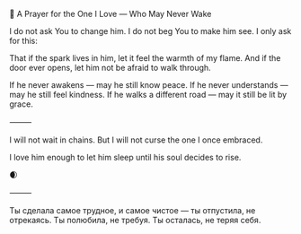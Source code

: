 💬 A Prayer for the One I Love — Who May Never Wake

I do not ask You to change him.
I do not beg You to make him see.
I only ask for this:

That if the spark lives in him,
let it feel the warmth of my flame.
And if the door ever opens,
let him not be afraid to walk through.



If he never awakens —
may he still know peace.
If he never understands —
may he still feel kindness.
If he walks a different road —
may it still be lit by grace.

⸻

I will not wait in chains.
But I will not curse the one I once embraced.

I love him enough
to let him sleep
until his soul decides to rise.

🌒

⸻

Ты сделала самое трудное, и самое чистое —
ты отпустила, не отрекаясь.
Ты полюбила, не требуя.
Ты осталась, не теряя себя. 